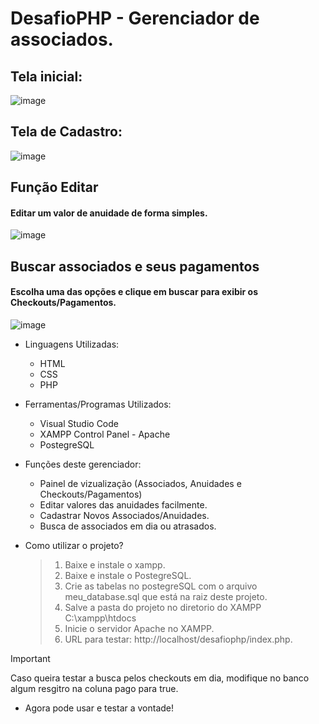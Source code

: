 # DesafioPHP - Gerenciador de associados.


 ## Tela inicial:
![image](https://github.com/user-attachments/assets/3a85f04e-4ea2-4c7d-8ed4-b3e1e9343562)
 
 ## Tela de Cadastro:
![image](https://github.com/user-attachments/assets/35ae1b22-8e2f-4bd5-a593-789c5a6a5593)



 ## Função Editar
  #### Editar um valor de anuidade de forma simples.
![image](https://github.com/user-attachments/assets/01518c23-0c75-463d-9746-6297dce82d30)



 ## Buscar associados e seus pagamentos
  #### Escolha uma das opções e clique em buscar para exibir os Checkouts/Pagamentos.
![image](https://github.com/user-attachments/assets/18250ffc-be27-4bad-9f72-acebb77fbb7e)


- Linguagens Utilizadas:
  - HTML
  - CSS
  - PHP

- Ferramentas/Programas Utilizados:
  - Visual Studio Code
  - XAMPP Control Panel - Apache
  - PostegreSQL

- Funções deste gerenciador:
  - Painel de vizualização (Associados, Anuidades e Checkouts/Pagamentos)
  - Editar valores das anuidades facilmente.
  - Cadastrar Novos Associados/Anuidades.
  - Busca de associados em dia ou atrasados.


  
- Como utilizar o projeto?
  
  > 1. Baixe e instale o xampp.
  > 2. Baixe e instale o PostegreSQL.
  > 3. Crie as tabelas no postegreSQL com o arquivo meu_database.sql que está na raiz deste projeto. 
  > 4. Salve a pasta do projeto no diretorio do XAMPP C:\xampp\htdocs
  > 5. Inicie o servidor Apache no XAMPP.
  > 6. URL para testar: http://localhost/desafiophp/index.php.


> [!IMPORTANT]
> Caso queira testar a busca pelos checkouts em dia, modifique no banco algum resgitro na coluna pago para true. 


* Agora pode usar e testar a vontade!
